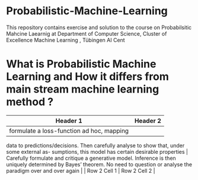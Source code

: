 # Probabilistic-Machine-Learning
This repository contains exercise and solution to the course on Probabilsitic Mahcine Laearnig at  Department of Computer Science, Cluster of Excellence Machine Learning
, Tübingen AI Cent

# What is Probabilistic Machine Learning and How it differs from main stream machine learning method ?
| Header 1 | Header 2 |
|---|---|
| formulate a loss-function ad hoc, mapping
data to predictions/decisions. Then carefully
analyse to show that, under some external as-
sumptions, this model has certain desirable
properties | Carefully formulate and critique a generative
model. Inference is then uniquely determined
by Bayes’ theorem. No need to question or
analyse the paradigm over and over again |
| Row 2 Cell 1 | Row 2 Cell 2 | 